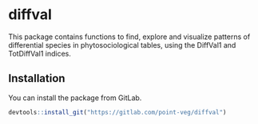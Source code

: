 
<!-- README.md is generated from README.Rmd. Please edit that file -->

# diffval

<!-- badges: start -->
<!-- badges: end -->

This package contains functions to find, explore and visualize patterns
of differential species in phytosociological tables, using the DiffVal1
and TotDiffVal1 indices.

## Installation

You can install the package from GitLab.

``` r
devtools::install_git("https://gitlab.com/point-veg/diffval")
```
